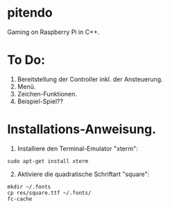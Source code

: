 # pitendo
Gaming on Raspberry Pi in C++.

# To Do:
1. Bereitstellung der Controller inkl. der Ansteuerung.
2. Menü.
3. Zeichen-Funktionen.
4. Beispiel-Spiel??


# Installations-Anweisung.
1. Installiere den Terminal-Emulator "xterm":
```
sudo apt-get install xterm
```

2. Aktiviere die quadratische Schriftart "square":
```
mkdir ~/.fonts
cp res/square.ttf ~/.fonts/
fc-cache
```
